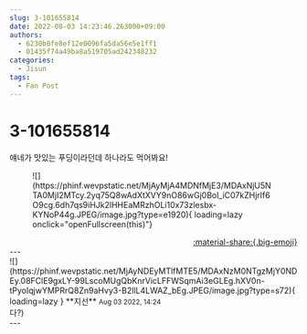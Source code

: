 ```yaml
---
slug: 3-101655814
date: 2022-08-03 14:23:46.263000+09:00
authors:
  - 6230b0fe8ef12e0096fa5da56e5e1ff1
  - 01435f74a49ba8a519705ad242348232
categories:
  - Jisun
tags:
  - Fan Post
---
```


# 3-101655814

<div class="post-container" markdown="1">
<div class="content-container md-sidebar__scrollwrap" markdown="1">

얘네가 맛있는 푸딩이라던데 하나라도 먹어봐요!
<figure markdown="1">
![](https://phinf.wevpstatic.net/MjAyMjA4MDNfMjE3/MDAxNjU5NTA0MjI2MTcy.2yq75Q8wAdXtXVY9nO86wGj0Bol_iC07kZHjrlf6O9cg.6dh7qs9iHJk2lHHEaMRzhOLi10x73zlesbx-KYNoP44g.JPEG/image.jpg?type=e1920){ loading=lazy onclick="openFullscreen(this)"}
</figure>


</div>
</div>

<div style="text-align: right;" markdown="1">
<a href="https://weverse.io/fromis9/fanpost/3-101655814" style="text-align: right;">:material-share:{.big-emoji}</a>
</div>
---

<div class="comments-container md-sidebar__scrollwrap" markdown="1">
<div class="comment" markdown="1">
<div class='id-container' markdown="1">
![](https://phinf.wevpstatic.net/MjAyNDEyMTlfMTE5/MDAxNzM0NTgzMjY0NDEy.08FClE9gxLY-99LscoMUgQbKnrVicLFFWSqmAi3eGLEg.hXV0n-tPyoIqjwYMPRrQ8Zn9aHvy3-B2llL4LWAZ_bEg.JPEG/image.jpg?type=s72){ loading=lazy }
**<span class="artist">지선</span>** <small>Aug 03 2022, 14:24</small><br>
</div>
<div class='comment-body' markdown="1">
다?)
</div>
</div>
</div>
---
